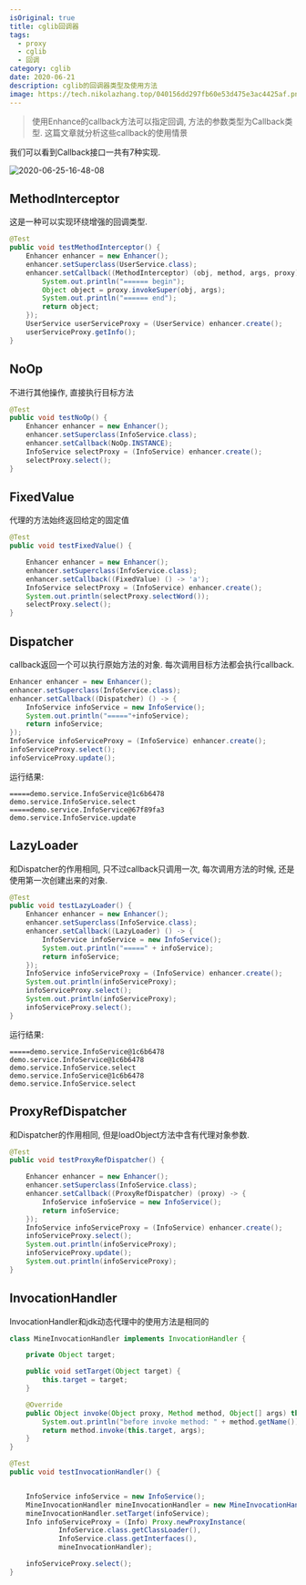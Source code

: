 ```yaml
---
isOriginal: true
title: cglib回调器
tags:
  - proxy
  - cglib
  - 回调
category: cglib
date: 2020-06-21
description: cglib的回调器类型及使用方法
image: https://tech.nikolazhang.top/040156dd297fb60e53d475e3ac4425af.png
---
```


> 使用Enhance的callback方法可以指定回调, 方法的参数类型为Callback类型. 这篇文章就分析这些callback的使用情景

我们可以看到Callback接口一共有7种实现.

![2020-06-25-16-48-08](https://tech.nikolazhang.top/2020-06-25-16-48-08.png)

## MethodInterceptor

这是一种可以实现环绕增强的回调类型.

```java
@Test
public void testMethodInterceptor() {
    Enhancer enhancer = new Enhancer();
    enhancer.setSuperclass(UserService.class);
    enhancer.setCallback((MethodInterceptor) (obj, method, args, proxy) -> {
        System.out.println("====== begin");
        Object object = proxy.invokeSuper(obj, args);
        System.out.println("====== end");
        return object;
    });
    UserService userServiceProxy = (UserService) enhancer.create();
    userServiceProxy.getInfo();
}
```

## NoOp

不进行其他操作, 直接执行目标方法

```java
@Test
public void testNoOp() {
    Enhancer enhancer = new Enhancer();
    enhancer.setSuperclass(InfoService.class);
    enhancer.setCallback(NoOp.INSTANCE);
    InfoService selectProxy = (InfoService) enhancer.create();
    selectProxy.select();
}
```

## FixedValue

代理的方法始终返回给定的固定值

```java
@Test
public void testFixedValue() {

    Enhancer enhancer = new Enhancer();
    enhancer.setSuperclass(InfoService.class);
    enhancer.setCallback((FixedValue) () -> 'a');
    InfoService selectProxy = (InfoService) enhancer.create();
    System.out.println(selectProxy.selectWord());
    selectProxy.select();
}
```

## Dispatcher

callback返回一个可以执行原始方法的对象.
每次调用目标方法都会执行callback.

```java
Enhancer enhancer = new Enhancer();
enhancer.setSuperclass(InfoService.class);
enhancer.setCallback((Dispatcher) () -> {
    InfoService infoService = new InfoService();
    System.out.println("====="+infoService);
    return infoService;
});
InfoService infoServiceProxy = (InfoService) enhancer.create();
infoServiceProxy.select();
infoServiceProxy.update();
```

运行结果:

```
=====demo.service.InfoService@1c6b6478
demo.service.InfoService.select
=====demo.service.InfoService@67f89fa3
demo.service.InfoService.update
```

## LazyLoader

和Dispatcher的作用相同, 只不过callback只调用一次, 每次调用方法的时候, 还是使用第一次创建出来的对象.

```java
@Test
public void testLazyLoader() {
    Enhancer enhancer = new Enhancer();
    enhancer.setSuperclass(InfoService.class);
    enhancer.setCallback((LazyLoader) () -> {
        InfoService infoService = new InfoService();
        System.out.println("=====" + infoService);
        return infoService;
    });
    InfoService infoServiceProxy = (InfoService) enhancer.create();
    System.out.println(infoServiceProxy);
    infoServiceProxy.select();
    System.out.println(infoServiceProxy);
    infoServiceProxy.select();
}
```

运行结果:

```
=====demo.service.InfoService@1c6b6478
demo.service.InfoService@1c6b6478
demo.service.InfoService.select
demo.service.InfoService@1c6b6478
demo.service.InfoService.select
```

## ProxyRefDispatcher

和Dispatcher的作用相同, 但是loadObject方法中含有代理对象参数.

```java
@Test
public void testProxyRefDispatcher() {

    Enhancer enhancer = new Enhancer();
    enhancer.setSuperclass(InfoService.class);
    enhancer.setCallback((ProxyRefDispatcher) (proxy) -> {
        InfoService infoService = new InfoService();
        return infoService;
    });
    InfoService infoServiceProxy = (InfoService) enhancer.create();
    infoServiceProxy.select();
    System.out.println(infoServiceProxy);
    infoServiceProxy.update();
    System.out.println(infoServiceProxy);
}
```

## InvocationHandler

InvocationHandler和jdk动态代理中的使用方法是相同的

```java
class MineInvocationHandler implements InvocationHandler {

    private Object target;

    public void setTarget(Object target) {
        this.target = target;
    }

    @Override
    public Object invoke(Object proxy, Method method, Object[] args) throws Throwable {
        System.out.println("before invoke method: " + method.getName());
        return method.invoke(this.target, args);
    }
}

@Test
public void testInvocationHandler() {


    InfoService infoService = new InfoService();
    MineInvocationHandler mineInvocationHandler = new MineInvocationHandler();
    mineInvocationHandler.setTarget(infoService);
    Info infoServiceProxy = (Info) Proxy.newProxyInstance(
            InfoService.class.getClassLoader(),
            InfoService.class.getInterfaces(),
            mineInvocationHandler);

    infoServiceProxy.select();
}

```
